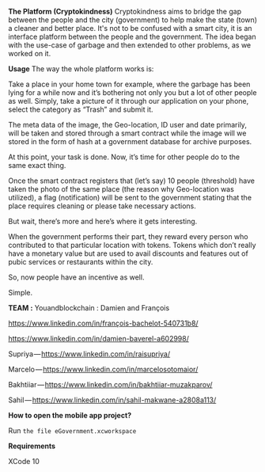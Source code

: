 **The Platform (Cryptokindness)**
Cryptokindness aims to bridge the gap between the people and the city (government) to help make the state (town) a cleaner and better place. It's not to be confused with a smart city, it is an interface platform between the people and the government. The idea began with the use-case of garbage and then extended to other problems, as we worked on it.

**Usage**
The way the whole platform works is:

Take a place in your home town for example, where the garbage has been lying for a while now and it’s bothering not only you but a lot of other people as well. Simply, take a picture of it through our application on your phone, select the category as “Trash” and submit it.

The meta data of the image, the Geo-location, ID user and date primarily, will be taken and stored through a smart contract while the image will we stored in the form of hash at a government database for archive purposes.

At this point, your task is done. Now, it’s time for other people do to the same exact thing.

Once the smart contract registers that (let’s say) 10 people (threshold) have taken the photo of the same place (the reason why Geo-location was utilized), a flag (notification) will be sent to the government stating that the place requires cleaning or please take necessary actions.

But wait, there’s more and here’s where it gets interesting.

When the government performs their part, they reward every person who contributed to that particular location with tokens. Tokens which don’t really have a monetary value but are used to avail discounts and features out of pubic services or restaurants within the city.

So, now people have an incentive as well.

Simple.

**TEAM :**
Youandblockchain : Damien and François 

https://www.linkedin.com/in/françois-bachelot-540731b8/

https://www.linkedin.com/in/damien-baverel-a602998/

Supriya — https://www.linkedin.com/in/raisupriya/

Marcelo — https://www.linkedin.com/in/marcelosotomaior/

Bakhtiiar — https://www.linkedin.com/in/bakhtiiar-muzakparov/

Sahil — https://www.linkedin.com/in/sahil-makwane-a2808a113/


**How to open the mobile app project?**

Run ```the file eGovernment.xcworkspace```

**Requirements**

XCode 10
